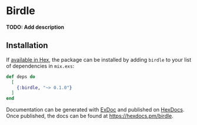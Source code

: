 # Birdle

**TODO: Add description**

## Installation

If [available in Hex](https://hex.pm/docs/publish), the package can be installed
by adding `birdle` to your list of dependencies in `mix.exs`:

```elixir
def deps do
  [
    {:birdle, "~> 0.1.0"}
  ]
end
```

Documentation can be generated with [ExDoc](https://github.com/elixir-lang/ex_doc)
and published on [HexDocs](https://hexdocs.pm). Once published, the docs can
be found at <https://hexdocs.pm/birdle>.

